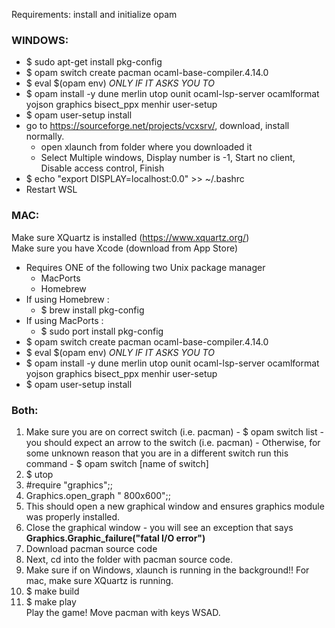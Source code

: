 Requirements: install and initialize opam

### WINDOWS:
  - $ sudo apt-get install pkg-config
  - $ opam switch create pacman ocaml-base-compiler.4.14.0
  - $ eval $(opam env) *ONLY IF IT ASKS YOU TO*
  - $ opam install -y dune merlin utop ounit ocaml-lsp-server ocamlformat yojson graphics bisect_ppx menhir user-setup
  - $ opam user-setup install
  - go to https://sourceforge.net/projects/vcxsrv/, download, install normally.
    - open xlaunch from folder where you downloaded it
    - Select Multiple windows, Display number is -1, Start no client, Disable access control, Finish
  - $ echo "export DISPLAY=localhost:0.0" >> ~/.bashrc
  - Restart WSL

### MAC:
  Make sure XQuartz is installed (https://www.xquartz.org/)  
  Make sure you have Xcode (download from App Store)
  - Requires ONE of the following two Unix package manager
    - MacPorts
    - Homebrew
  - If using Homebrew :
    - $ brew install pkg-config
  - If using MacPorts :
    - $ sudo port install pkg-config
  - $ opam switch create pacman ocaml-base-compiler.4.14.0
  - $ eval $(opam env) *ONLY IF IT ASKS YOU TO*
  - $ opam install -y dune merlin utop ounit ocaml-lsp-server ocamlformat yojson graphics bisect_ppx menhir user-setup
  - $ opam user-setup install

### Both:
  1. Make sure you are on correct switch (i.e. pacman)
    - $ opam switch list
    - you should expect an arrow to the switch (i.e. pacman)
    - Otherwise, for some unknown reason that you are in a different switch run this command
    - $ opam switch [name of switch]
  2. $ utop
  3. #require "graphics";;
  4. Graphics.open_graph " 800x600";;
  5. This should open a new graphical window and ensures graphics module was properly installed.
  6. Close the graphical window
    - you will see an exception that says **Graphics.Graphic_failure("fatal I/O error")**
  7. Download pacman source code
  8. Next, cd into the folder with pacman source code. 
  9. Make sure if on Windows, xlaunch is running in the background!! For mac, make sure XQuartz is running.
  10. $ make build
  11. $ make play  
  Play the game! Move pacman with keys WSAD.
